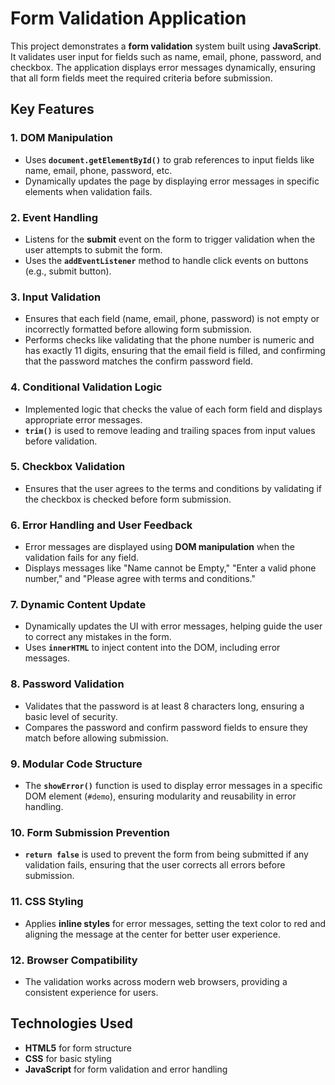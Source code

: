 # Form Validation Application

This project demonstrates a **form validation** system built using **JavaScript**. It validates user input for fields such as name, email, phone, password, and checkbox. The application displays error messages dynamically, ensuring that all form fields meet the required criteria before submission.

## Key Features

### 1. **DOM Manipulation**
   - Uses **`document.getElementById()`** to grab references to input fields like name, email, phone, password, etc.
   - Dynamically updates the page by displaying error messages in specific elements when validation fails.

### 2. **Event Handling**
   - Listens for the **submit** event on the form to trigger validation when the user attempts to submit the form.
   - Uses the **`addEventListener`** method to handle click events on buttons (e.g., submit button).

### 3. **Input Validation**
   - Ensures that each field (name, email, phone, password) is not empty or incorrectly formatted before allowing form submission.
   - Performs checks like validating that the phone number is numeric and has exactly 11 digits, ensuring that the email field is filled, and confirming that the password matches the confirm password field.

### 4. **Conditional Validation Logic**
   - Implemented logic that checks the value of each form field and displays appropriate error messages.
   - **`trim()`** is used to remove leading and trailing spaces from input values before validation.

### 5. **Checkbox Validation**
   - Ensures that the user agrees to the terms and conditions by validating if the checkbox is checked before form submission.

### 6. **Error Handling and User Feedback**
   - Error messages are displayed using **DOM manipulation** when the validation fails for any field.
   - Displays messages like "Name cannot be Empty," "Enter a valid phone number," and "Please agree with terms and conditions."

### 7. **Dynamic Content Update**
   - Dynamically updates the UI with error messages, helping guide the user to correct any mistakes in the form.
   - Uses **`innerHTML`** to inject content into the DOM, including error messages.

### 8. **Password Validation**
   - Validates that the password is at least 8 characters long, ensuring a basic level of security.
   - Compares the password and confirm password fields to ensure they match before allowing submission.

### 9. **Modular Code Structure**
   - The **`showError()`** function is used to display error messages in a specific DOM element (`#demo`), ensuring modularity and reusability in error handling.

### 10. **Form Submission Prevention**
   - **`return false`** is used to prevent the form from being submitted if any validation fails, ensuring that the user corrects all errors before submission.

### 11. **CSS Styling**
   - Applies **inline styles** for error messages, setting the text color to red and aligning the message at the center for better user experience.

### 12. **Browser Compatibility**
   - The validation works across modern web browsers, providing a consistent experience for users.

## Technologies Used
- **HTML5** for form structure
- **CSS** for basic styling
- **JavaScript** for form validation and error handling
